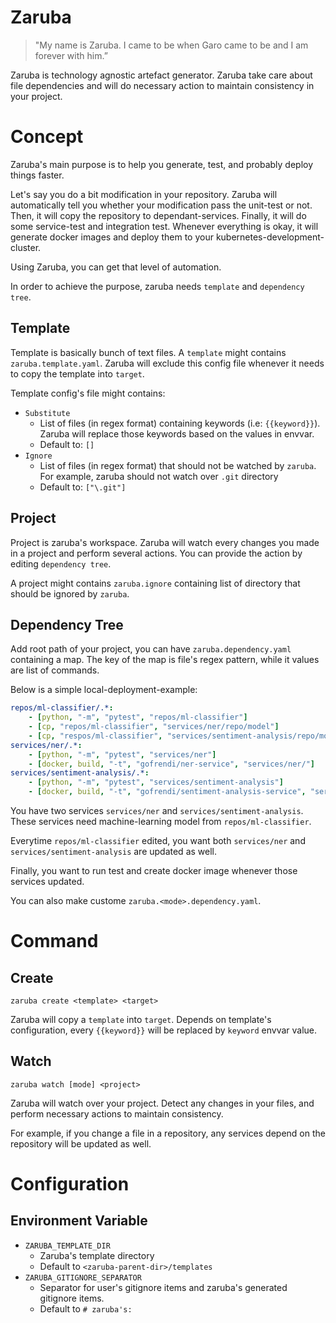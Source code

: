 # Zaruba

> "My name is Zaruba. I came to be when Garo came to be and I am forever with him.”

Zaruba is technology agnostic artefact generator. Zaruba take care about file dependencies and will do necessary action to maintain consistency in your project.

# Concept

Zaruba's main purpose is to help you generate, test, and probably deploy things faster.

Let's say you do a bit modification in your repository. Zaruba will automatically tell you whether your modification pass the unit-test or not. Then, it will copy the repository to dependant-services. Finally, it will do some service-test and integration test. Whenever everything is okay, it will generate docker images and deploy them to your kubernetes-development-cluster.

Using Zaruba, you can get that level of automation.

In order to achieve the purpose, zaruba needs `template` and `dependency tree`.

## Template

Template is basically bunch of text files. A `template` might contains `zaruba.template.yaml`. Zaruba will exclude this config file whenever it needs to copy the template into `target`.

Template config's file might contains:

* `Substitute`
    - List of files (in regex format) containing keywords (i.e: `{{keyword}}`). Zaruba will replace those keywords based on the values in envvar.
    - Default to: `[]`
* `Ignore`
    - List of files (in regex format) that should not be watched by `zaruba`. For example, zaruba should not watch over `.git` directory
    - Default to: `["\.git"]`

## Project

Project is zaruba's workspace. Zaruba will watch every changes you made in a project and perform several actions. You can provide the action by editing `dependency tree`.

A project might contains `zaruba.ignore` containing list of directory that should be ignored by `zaruba`.

## Dependency Tree

Add root path of your project, you can have `zaruba.dependency.yaml` containing a map. The key of the map is file's regex pattern, while it values are list of commands.

Below is a simple local-deployment-example:

```yaml
repos/ml-classifier/.*:
    - [python, "-m", "pytest", "repos/ml-classifier"]
    - [cp, "repos/ml-classifier", "services/ner/repo/model"]
    - [cp, "respos/ml-classifier", "services/sentiment-analysis/repo/model"]
services/ner/.*:
    - [python, "-m", "pytest", "services/ner"]
    - [docker, build, "-t", "gofrendi/ner-service", "services/ner/"]
services/sentiment-analysis/.*:
    - [python, "-m", "pytest", "services/sentiment-analysis"]
    - [docker, build, "-t", "gofrendi/sentiment-analysis-service", "services/sentiment-analysis-service/"]
```

You have two services `services/ner` and `services/sentiment-analysis`. These services need machine-learning model from `repos/ml-classifier`.

Everytime `repos/ml-classifier` edited, you want  both `services/ner` and `services/sentiment-analysis` are updated as well.

Finally, you want to run test and create docker image whenever those services updated.

You can also make custome `zaruba.<mode>.dependency.yaml`.

# Command

## Create

```
zaruba create <template> <target>
```

Zaruba will copy a `template` into `target`. Depends on template's configuration, every `{{keyword}}` will be replaced by `keyword` envvar value.

## Watch

```
zaruba watch [mode] <project>
```

Zaruba will watch over your project. Detect any changes in your files, and perform necessary actions to maintain consistency.

For example, if you change a file in a repository, any services depend on the repository will be updated as well.

# Configuration

## Environment Variable

* `ZARUBA_TEMPLATE_DIR`
    - Zaruba's template directory
    - Default to `<zaruba-parent-dir>/templates`
* `ZARUBA_GITIGNORE_SEPARATOR`
    - Separator for user's gitignore items and zaruba's generated gitignore items. 
    - Default to `# zaruba's:`